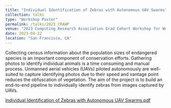 ```yaml
---
title: "Individual Identification of Zebras with Autonomous UAV Swarms"
collection: talks
type: "Workshop Poster"
permalink: /talks/2023_CRAWP
venue: "2023 Computing Research Association Grad Cohort Workshop for Women (CRA-WP)"
date: 2023-04-22
location: "San Francisco, CA"
---
```


Collecting census information about the population sizes of endangered species is an important component of conservation efforts. Gathering photos to identify individual animals is a time consuming and manual process. Unmanned aerial vehicles (UAVs) piloted autonomously are well-suited to capture identifying photos due to their speed and vantage point reduces the obfuscation of vegetation. The aim of the project is to build an end-to-end pipeline to individually identify zebras from images captured by UAVs.

[Individual Identification of Zebras with Autonomous UAV Swarms.pdf](https://github.com/jennamk14/jennamk14.github.io/files/10975756/Individual.ID.of.Zebras.CRA-WP.Poster.pdf)

